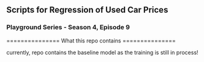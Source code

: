 ## Scripts for Regression of Used Car Prices
### Playground Series - Season 4, Episode 9
=============== What this repo contains ===============

currently, repo contains the baseline model as the training is still in process!
